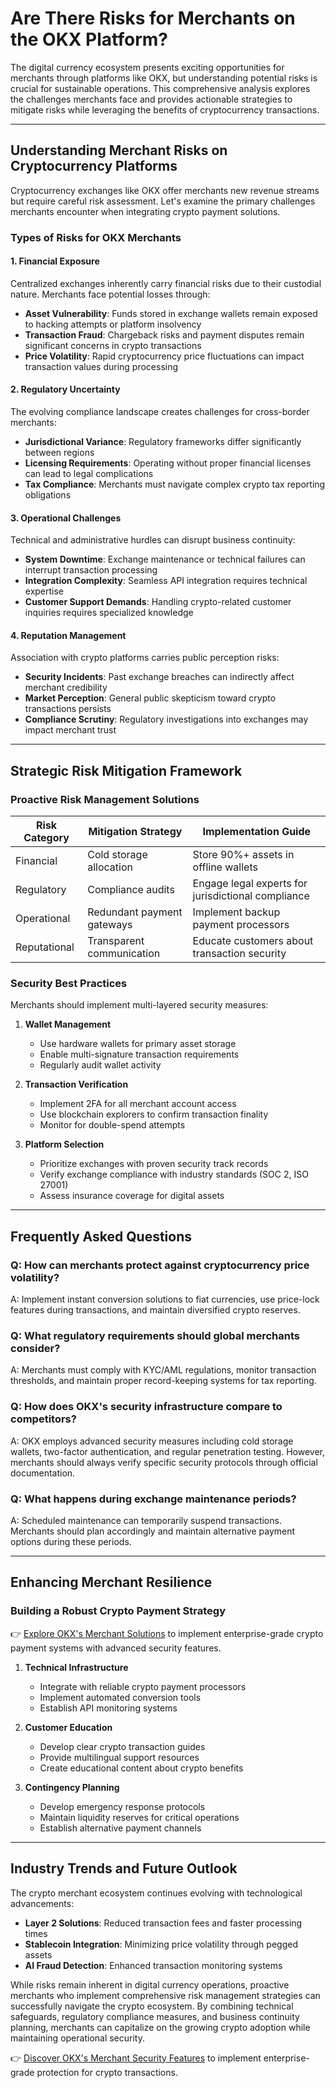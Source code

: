# Are There Risks for Merchants on the OKX Platform?

The digital currency ecosystem presents exciting opportunities for merchants through platforms like OKX, but understanding potential risks is crucial for sustainable operations. This comprehensive analysis explores the challenges merchants face and provides actionable strategies to mitigate risks while leveraging the benefits of cryptocurrency transactions.

---

## Understanding Merchant Risks on Cryptocurrency Platforms

Cryptocurrency exchanges like OKX offer merchants new revenue streams but require careful risk assessment. Let's examine the primary challenges merchants encounter when integrating crypto payment solutions.

### Types of Risks for OKX Merchants

#### 1. Financial Exposure
Centralized exchanges inherently carry financial risks due to their custodial nature. Merchants face potential losses through:

- **Asset Vulnerability**: Funds stored in exchange wallets remain exposed to hacking attempts or platform insolvency
- **Transaction Fraud**: Chargeback risks and payment disputes remain significant concerns in crypto transactions
- **Price Volatility**: Rapid cryptocurrency price fluctuations can impact transaction values during processing

#### 2. Regulatory Uncertainty
The evolving compliance landscape creates challenges for cross-border merchants:

- **Jurisdictional Variance**: Regulatory frameworks differ significantly between regions
- **Licensing Requirements**: Operating without proper financial licenses can lead to legal complications
- **Tax Compliance**: Merchants must navigate complex crypto tax reporting obligations

#### 3. Operational Challenges
Technical and administrative hurdles can disrupt business continuity:

- **System Downtime**: Exchange maintenance or technical failures can interrupt transaction processing
- **Integration Complexity**: Seamless API integration requires technical expertise
- **Customer Support Demands**: Handling crypto-related customer inquiries requires specialized knowledge

#### 4. Reputation Management
Association with crypto platforms carries public perception risks:

- **Security Incidents**: Past exchange breaches can indirectly affect merchant credibility
- **Market Perception**: General public skepticism toward crypto transactions persists
- **Compliance Scrutiny**: Regulatory investigations into exchanges may impact merchant trust

---

## Strategic Risk Mitigation Framework

### Proactive Risk Management Solutions

| Risk Category       | Mitigation Strategy                          | Implementation Guide |
|---------------------|----------------------------------------------|----------------------|
| Financial           | Cold storage allocation                      | Store 90%+ assets in offline wallets |
| Regulatory          | Compliance audits                            | Engage legal experts for jurisdictional compliance |
| Operational         | Redundant payment gateways                   | Implement backup payment processors |
| Reputational        | Transparent communication                    | Educate customers about transaction security |

### Security Best Practices

Merchants should implement multi-layered security measures:

1. **Wallet Management**
   - Use hardware wallets for primary asset storage
   - Enable multi-signature transaction requirements
   - Regularly audit wallet activity

2. **Transaction Verification**
   - Implement 2FA for all merchant account access
   - Use blockchain explorers to confirm transaction finality
   - Monitor for double-spend attempts

3. **Platform Selection**
   - Prioritize exchanges with proven security track records
   - Verify exchange compliance with industry standards (SOC 2, ISO 27001)
   - Assess insurance coverage for digital assets

---

## Frequently Asked Questions

### Q: How can merchants protect against cryptocurrency price volatility?
A: Implement instant conversion solutions to fiat currencies, use price-lock features during transactions, and maintain diversified crypto reserves.

### Q: What regulatory requirements should global merchants consider?
A: Merchants must comply with KYC/AML regulations, monitor transaction thresholds, and maintain proper record-keeping systems for tax reporting.

### Q: How does OKX's security infrastructure compare to competitors?
A: OKX employs advanced security measures including cold storage wallets, two-factor authentication, and regular penetration testing. However, merchants should always verify specific security protocols through official documentation.

### Q: What happens during exchange maintenance periods?
A: Scheduled maintenance can temporarily suspend transactions. Merchants should plan accordingly and maintain alternative payment options during these periods.

---

## Enhancing Merchant Resilience

### Building a Robust Crypto Payment Strategy

👉 [Explore OKX's Merchant Solutions](https://bit.ly/okx-bonus) to implement enterprise-grade crypto payment systems with advanced security features.

1. **Technical Infrastructure**
   - Integrate with reliable crypto payment processors
   - Implement automated conversion tools
   - Establish API monitoring systems

2. **Customer Education**
   - Develop clear crypto transaction guides
   - Provide multilingual support resources
   - Create educational content about crypto benefits

3. **Contingency Planning**
   - Develop emergency response protocols
   - Maintain liquidity reserves for critical operations
   - Establish alternative payment channels

---

## Industry Trends and Future Outlook

The crypto merchant ecosystem continues evolving with technological advancements:

- **Layer 2 Solutions**: Reduced transaction fees and faster processing times
- **Stablecoin Integration**: Minimizing price volatility through pegged assets
- **AI Fraud Detection**: Enhanced transaction monitoring systems

While risks remain inherent in digital currency operations, proactive merchants who implement comprehensive risk management strategies can successfully navigate the crypto ecosystem. By combining technical safeguards, regulatory compliance measures, and business continuity planning, merchants can capitalize on the growing crypto adoption while maintaining operational security.

👉 [Discover OKX's Merchant Security Features](https://bit.ly/okx-bonus) to implement enterprise-grade protection for crypto transactions.